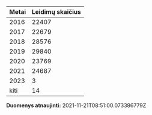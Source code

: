 | Metai | Leidimų skaičius |
|-------| ---------------- |
| 2016 | 22407 |
| 2017 | 22679 |
| 2018 | 28576 |
| 2019 | 29840 |
| 2020 | 23769 |
| 2021 | 24687 |
| 2023 | 3 |
| kiti | 14 |

**Duomenys atnaujinti:** 2021-11-21T08:51:00.073386779Z